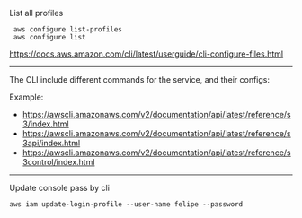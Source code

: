 List all profiles
```
 aws configure list-profiles
 aws configure list
```
 
https://docs.aws.amazon.com/cli/latest/userguide/cli-configure-files.html

---

The CLI include different commands for the service, and their configs:

Example:
  * https://awscli.amazonaws.com/v2/documentation/api/latest/reference/s3/index.html
  * https://awscli.amazonaws.com/v2/documentation/api/latest/reference/s3api/index.html
  * https://awscli.amazonaws.com/v2/documentation/api/latest/reference/s3control/index.html



---

Update console pass by cli

```
aws iam update-login-profile --user-name felipe --password
```
